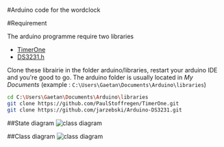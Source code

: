 #Arduino code for the wordclock

#Requirement

The arduino programme require two libraries
 * [TimerOne](https://github.com/PaulStoffregen/TimerOne.git)
 * [DS3231.h](https://github.com/jarzebski/Arduino-DS3231.git)


Clone these librairie in the folder arduino/libraries, restart your arduino IDE and you're good to go. The arduino folder is usually located in _My Documents_ (example : `C:\Users\Gaetan\Documents\Arduino\libraries`)

```sh
cd C:\Users\Gaetan\Documents\Arduino\libraries
git clone https://github.com/PaulStoffregen/TimerOne.git
git clone https://github.com/jarzebski/Arduino-DS3231.git
```

##State diagram
![class diagram](https://github.com/fablabs-ch/wordclock/blob/master/software/images/state_diagram.png "State diagram")

##Class diagram
![class diagram](https://github.com/fablabs-ch/wordclock/blob/master/software/images/class_diagram.png "Class diagram")
